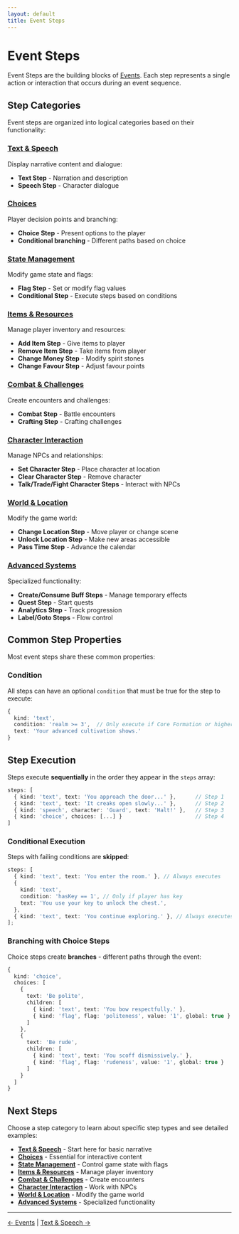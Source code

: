 ```yaml
---
layout: default
title: Event Steps
---
```


# Event Steps

Event Steps are the building blocks of [Events](/concepts/events/). Each step represents a single action or interaction that occurs during an event sequence.

## Step Categories

Event steps are organized into logical categories based on their functionality:

### [Text & Speech](/concepts/text-speech/)

Display narrative content and dialogue:

- **Text Step** - Narration and description
- **Speech Step** - Character dialogue

### [Choices](/concepts/choices/)

Player decision points and branching:

- **Choice Step** - Present options to the player
- **Conditional branching** - Different paths based on choice

### [State Management](/concepts/state/)

Modify game state and flags:

- **Flag Step** - Set or modify flag values
- **Conditional Step** - Execute steps based on conditions

### [Items & Resources](/concepts/items/)

Manage player inventory and resources:

- **Add Item Step** - Give items to player
- **Remove Item Step** - Take items from player
- **Change Money Step** - Modify spirit stones
- **Change Favour Step** - Adjust favour points

### [Combat & Challenges](/concepts/combat/)

Create encounters and challenges:

- **Combat Step** - Battle encounters
- **Crafting Step** - Crafting challenges

### [Character Interaction](/concepts/characters/)

Manage NPCs and relationships:

- **Set Character Step** - Place character at location
- **Clear Character Step** - Remove character
- **Talk/Trade/Fight Character Steps** - Interact with NPCs

### [World & Location](/concepts/world/)

Modify the game world:

- **Change Location Step** - Move player or change scene
- **Unlock Location Step** - Make new areas accessible
- **Pass Time Step** - Advance the calendar

### [Advanced Systems](/concepts/advanced/)

Specialized functionality:

- **Create/Consume Buff Steps** - Manage temporary effects
- **Quest Step** - Start quests
- **Analytics Step** - Track progression
- **Label/Goto Steps** - Flow control

## Common Step Properties

Most event steps share these common properties:

### Condition

All steps can have an optional `condition` that must be true for the step to execute:

```typescript
{
  kind: 'text',
  condition: 'realm >= 3',  // Only execute if Core Formation or higher
  text: 'Your advanced cultivation shows.'
}
```

## Step Execution

Steps execute **sequentially** in the order they appear in the `steps` array:

```typescript
steps: [
  { kind: 'text', text: 'You approach the door...' },      // Step 1
  { kind: 'text', text: 'It creaks open slowly...' },      // Step 2
  { kind: 'speech', character: 'Guard', text: 'Halt!' },   // Step 3
  { kind: 'choice', choices: [...] }                       // Step 4
]
```

### Conditional Execution

Steps with failing conditions are **skipped**:

```typescript
steps: [
  { kind: 'text', text: 'You enter the room.' }, // Always executes
  {
    kind: 'text',
    condition: 'hasKey == 1', // Only if player has key
    text: 'You use your key to unlock the chest.',
  },
  { kind: 'text', text: 'You continue exploring.' }, // Always executes
];
```

### Branching with Choice Steps

Choice steps create **branches** - different paths through the event:

```typescript
{
  kind: 'choice',
  choices: [
    {
      text: 'Be polite',
      children: [
        { kind: 'text', text: 'You bow respectfully.' },
        { kind: 'flag', flag: 'politeness', value: '1', global: true }
      ]
    },
    {
      text: 'Be rude',
      children: [
        { kind: 'text', text: 'You scoff dismissively.' },
        { kind: 'flag', flag: 'rudeness', value: '1', global: true }
      ]
    }
  ]
}
```

## Next Steps

Choose a step category to learn about specific step types and see detailed examples:

- **[Text & Speech](/concepts/text-speech/)** - Start here for basic narrative
- **[Choices](/concepts/choices/)** - Essential for interactive content
- **[State Management](/concepts/state/)** - Control game state with flags
- **[Items & Resources](/concepts/items/)** - Manage player inventory
- **[Combat & Challenges](/concepts/combat/)** - Create encounters
- **[Character Interaction](/concepts/characters/)** - Work with NPCs
- **[World & Location](/concepts/world/)** - Modify the game world
- **[Advanced Systems](/concepts/advanced/)** - Specialized functionality

---

[← Events](/concepts/events/) | [Text & Speech →](/concepts/text-speech/)
